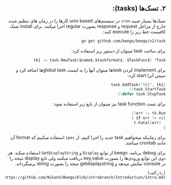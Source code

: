 <div dir="rtl">

## ۲. تسک‌ها (tasks):
تسک‌ها بسیار شبیه `cron` در سیستم‌های unix based کارها را در زمان های تنظیم شده خارج از مراحل request و response بصورت regular اجرا میکنند. برای install تسک کافیست خط زیر را execute کنید:
  	
  ```bash
go get github.com/beego/beego/v2/task
```

برای ساخت task میتوان از دستور زیر استفاده کرد:
  
  ```go
tk1 := task.NewTask($name$,$taskformat$, $TaskFunc$) *Task	
```
  
برای implement کردن taskها میتوان آنها را به لیست global taskها اضافه کرد و سپس آنرا start کرد:
  
  ```go
  task.AddTask("tk1", tk1)
  task.StartTask()
  defer task.StopTask()
```
  
برای تست task function نیز میتوان از تابع زیر استفاده نمود:
  
  ```go
  err := tk.Run()
  if err != nil {
    t.Fatal(err)
  }
```
  
برای زمانیکه میخواهیم task جدید را اجرا کنیم، از `spec` استفاده میکنیم که format آن مانند crontab میباشد.
  
  برای debug برنامه، beego از توابع `Display` و `GetDisplayString` استفاده میکند. هر دوی این توابع ورودی‌ها را بصورت key,value دریافت میکنند ولی تابع display نتیجه را در console نمایش میدهد و getdisplaystring نتیجه را بصورت string برمیگرداند.

  
    [بازگشت](https://github.com/NikanV/Beego/blob/introbranch/Introduction/Intro.md)

</div>
